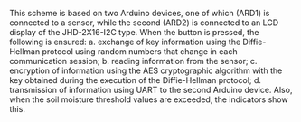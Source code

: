 This scheme is based on two Arduino devices, one of which (ARD1) is connected to a sensor, while the second (ARD2) is connected to an LCD display of the JHD-2X16-I2C type.
When the button is pressed, the following is ensured:
a. exchange of key information using the Diffie-Hellman protocol using random numbers that change in each communication session;
b. reading information from the sensor;
c. encryption of information using the AES cryptographic algorithm with the key obtained during the execution of the Diffie-Hellman protocol;
d. transmission of information using UART to the second Arduino device.
Also, when the soil moisture threshold values ​​are exceeded, the indicators show this.
